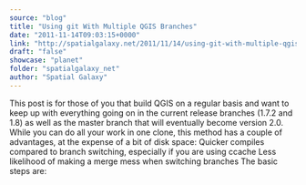 ```yaml
---
source: "blog"
title: "Using git With Multiple QGIS Branches"
date: "2011-11-14T09:03:15+0000"
link: "http://spatialgalaxy.net/2011/11/14/using-git-with-multiple-qgis-branches/"
draft: "false"
showcase: "planet"
folder: "spatialgalaxy_net"
author: "Spatial Galaxy"
---
```


This post is for those of you that build QGIS on a regular basis and want to keep up with everything going on in the current release branches (1.7.2 and 1.8) as well as the master branch that will eventually become version 2.0.
While you can do all your work in one clone, this method has a couple of advantages, at the expense of a bit of disk space:
 Quicker compiles compared to branch switching, especially if you are using ccache Less likelihood of making a merge mess when switching branches  The basic steps are:
